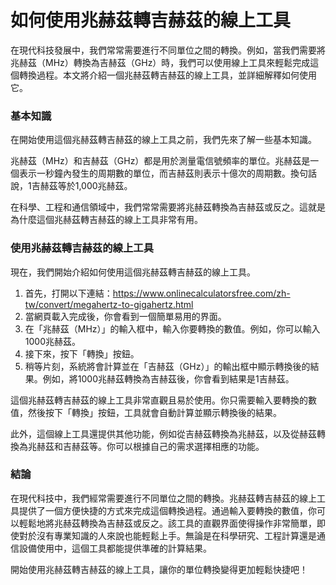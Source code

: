 如何使用兆赫茲轉吉赫茲的線上工具
================

在現代科技發展中，我們常常需要進行不同單位之間的轉換。例如，當我們需要將兆赫茲（MHz）轉換為吉赫茲（GHz）時，我們可以使用線上工具來輕鬆完成這個轉換過程。本文將介紹一個兆赫茲轉吉赫茲的線上工具，並詳細解釋如何使用它。

### 基本知識

在開始使用這個兆赫茲轉吉赫茲的線上工具之前，我們先來了解一些基本知識。

兆赫茲（MHz）和吉赫茲（GHz）都是用於測量電信號頻率的單位。兆赫茲是一個表示一秒鐘內發生的周期數的單位，而吉赫茲則表示十億次的周期數。換句話說，1吉赫茲等於1,000兆赫茲。

在科學、工程和通信領域中，我們常常需要將兆赫茲轉換為吉赫茲或反之。這就是為什麼這個兆赫茲轉吉赫茲的線上工具非常有用。

### 使用兆赫茲轉吉赫茲的線上工具

現在，我們開始介紹如何使用這個兆赫茲轉吉赫茲的線上工具。

1. 首先，打開以下連結：<https://www.onlinecalculatorsfree.com/zh-tw/convert/megahertz-to-gigahertz.html>
2. 當網頁載入完成後，你會看到一個簡單易用的界面。
3. 在「兆赫茲（MHz）」的輸入框中，輸入你要轉換的數值。例如，你可以輸入1000兆赫茲。
4. 接下來，按下「轉換」按鈕。
5. 稍等片刻，系統將會計算並在「吉赫茲（GHz）」的輸出框中顯示轉換後的結果。例如，將1000兆赫茲轉換為吉赫茲後，你會看到結果是1吉赫茲。

這個兆赫茲轉吉赫茲的線上工具非常直觀且易於使用。你只需要輸入要轉換的數值，然後按下「轉換」按鈕，工具就會自動計算並顯示轉換後的結果。

此外，這個線上工具還提供其他功能，例如從吉赫茲轉換為兆赫茲，以及從赫茲轉換為兆赫茲和吉赫茲等。你可以根據自己的需求選擇相應的功能。

### 結論

在現代科技中，我們經常需要進行不同單位之間的轉換。兆赫茲轉吉赫茲的線上工具提供了一個方便快捷的方式來完成這個轉換過程。通過輸入要轉換的數值，你可以輕鬆地將兆赫茲轉換為吉赫茲或反之。該工具的直觀界面使得操作非常簡單，即使對於沒有專業知識的人來說也能輕鬆上手。無論是在科學研究、工程計算還是通信設備使用中，這個工具都能提供準確的計算結果。

開始使用兆赫茲轉吉赫茲的線上工具，讓你的單位轉換變得更加輕鬆快捷吧！